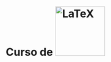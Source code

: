 # Curso de [<img src="https://khan.github.io/KaTeX/katex-logo.svg" width="130" alt="LaTeX">](https://khan.github.io/KaTeX/)
